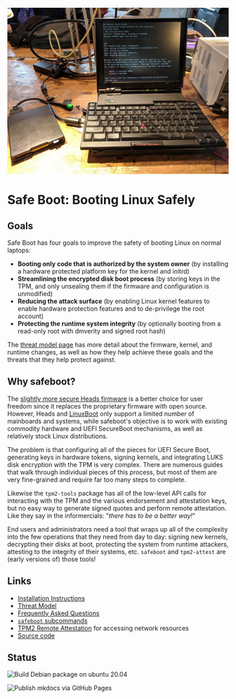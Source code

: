![Linux on a classic Butterfly Thinkpad](images/installation-header.jpg)

# Safe Boot: Booting Linux Safely

## Goals

Safe Boot has four goals to improve the safety of booting Linux
on normal laptops:

* **Booting only code that is authorized by the system owner** (by installing a hardware protected platform key for the kernel and initrd)
* **Streamlining the encrypted disk boot process** (by storing keys in the TPM, and only unsealing them if the firmware and configuration is unmodified)
* **Reducing the attack surface** (by enabling Linux kernel features to enable hardware protection features and to de-privilege the root account)
* **Protecting the runtime system integrity** (by optionally booting from a read-only root with dmverity and signed root hash)

The [threat model page](threats.md) has more detail about the firmware, kernel,
and runtime changes, as well as how they help achieve these goals and the threats
that they help protect against.

## Why safeboot?

The [slightly more secure Heads firmware](http://osresearch.net)
is a better choice for user freedom since it replaces the proprietary firmware
with open source.  However, Heads and [LinuxBoot](https://linuxboot.org)
only support a limited number of mainboards and systems, while safeboot's
objective is to work with existing commodity hardware and UEFI SecureBoot
mechanisms, as well as relatively stock Linux distributions.

The problem is that configuring all of the pieces for UEFI Secure Boot,
generating keys in hardware tokens, signing kernels, and integrating
LUKS disk encryption with the TPM is very complex.  There are numerous
guides that walk through individual pieces of this process, but most
of them are very fine-grained and require far too many steps to
complete.

Likewise the `tpm2-tools` package has all of the low-level API calls for
interacting with the TPM and the various endorsement and attestation keys,
but no easy way to generate signed quotes and perform remote attestation.
Like they say in the informercials: "_there has to be a better way!_"

End users and administrators need a tool that wraps up all of the
complexity into the few operations that they need from day to day:
signing new kernels, decrypting their disks at boot, protecting the
system from runtime attackers, attesting to the integrity of their
systems, etc.
`safeboot` and `tpm2-attest` are (early versions of) those tools!

## Links

* [Installation Instructions](install.md)
* [Threat Model](threats.md)
* [Frequently Asked Questions](faq.md)
* [`safeboot` subcommands](safeboot.md)
* [TPM2 Remote Attestation](attestation.md) for accessing network resources
* [Source code](https://github.com/osresearch/safeboot)

## Status

![Build Debian package on ubuntu 20.04](https://github.com/osresearch/safeboot/workflows/Build%20Debian%20package%20on%20ubuntu%2020.04/badge.svg)

![Publish mkdocs via GitHub Pages](https://github.com/osresearch/safeboot/workflows/Publish%20mkdocs%20via%20GitHub%20Pages/badge.svg)
